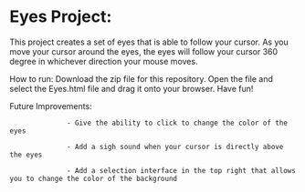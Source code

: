 # Eyes Project:

This project creates a set of eyes that is able to follow your cursor. As you move your cursor around the eyes, 
the eyes will follow your cursor 360 degree in whichever direction your mouse moves.

How to run: Download the zip file for this repository. Open the file and select the Eyes.html file and drag it onto your browser. Have fun!
    
Future Improvements: 
    
                  - Give the ability to click to change the color of the eyes
        
                  - Add a sigh sound when your cursor is directly above the eyes
                         
                  - Add a selection interface in the top right that allows you to change the color of the background
                            

